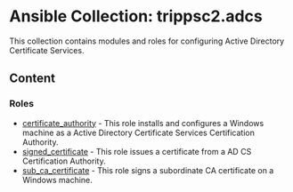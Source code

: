 # Ansible Collection: trippsc2.adcs
This collection contains modules and roles for configuring Active Directory Certificate Services.

## Content

### Roles

- [certificate_authority](roles/certificate_authority/README.md) - This role installs and configures a Windows machine as a Active Directory Certificate Services Certification Authority.
- [signed_certificate](roles/signed_certificate/README.md) - This role issues a certificate from a AD CS Certification Authority.
- [sub_ca_certificate](roles/sub_ca_certificate/README.md) - This role signs a subordinate CA certificate on a Windows machine.
